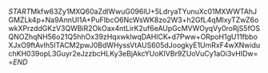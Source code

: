 $START$Mkfw63Zy1MXQ60aZdlWwuG096lU+5LdryaTYunuXc01MXWWTAhJGMZLk4p+Na9AnnUI1A+PuFIbcO6NcWsWK8zo2W3+h2GfL4qMlxyTZwZ6owkXPrzddGKzV3QWBiR2OkOax4ntLirK2uf6eAUpGcMVWOyqVy0roRjS5fOSQNOZhqNH56o21Q5hhOx39zHqxwklwqDAHlCK+d7Pww+ORpoH1gU11fbboXJxO9ftAvIh5ITACM2pwJ0BdWHyssVtAUS605dJoogkyE1UmRxF4wXNwiduchKH039opL3Guyr2eJzzbcHLKy3eBjAkcYUoKIVBr9ZUoVuCy1aOi3vHIDw==$END$